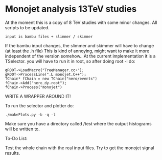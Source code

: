 # Monojet analysis 13TeV studies

At the moment this is a copy of 8 TeV studies with some minor changes. All scripts to be updated.

```
input is bambu files + slimmer / skimmer
```

If the bambu input changes, the slimmer and skimmer will have to change (at least the .h file)
This is kind of annoying, might want to make it more independent of the version somehow..
At the current implementation it is a TSelector. you will have to run it in root, so after
doing root -l do:

```
gROOT->LoadMacro("TreeManager.cc+");
gROOT->ProcessLine(".L monojet.C++");
TChain* fChain = new TChain("nero/events")
fChain->Add("nero_dy.root");
fChain->Process("monojet")
```
WRITE A WRAPPER AROUND IT!

To run the selector and plotter do:
```
./makePlots.py -b -q -l
```

Make sure you have a directory called /test where the output histograms will be written to.

To-Do List:

Test the whole chain with the real input files. Try to get the monojet signal results.